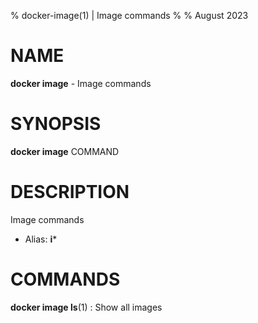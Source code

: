 % docker-image(1) | Image commands
% 
% August 2023

NAME
==================================================

**docker image** - Image commands

SYNOPSIS
==================================================

**docker image** COMMAND

DESCRIPTION
==================================================

Image commands

- Alias: **i***

COMMANDS
==================================================

**docker image ls**(1)
:    Show all images


